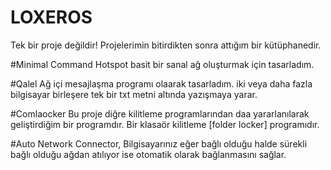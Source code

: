 # LOXEROS
Tek bir proje değildir!
Projelerimin bitirdikten sonra attığım bir kütüphanedir.

#Minimal Command Hotspot
basit bir sanal ağ oluşturmak için tasarladım.

#Qalel
Ağ içi mesajlaşma programı olaarak tasarladım. iki veya daha fazla bilgisayar birleşere tek bir txt metni altında yazışmaya yarar.

#Comlaocker
Bu proje diğre kilitleme programlarından daa yararlanılarak geliştirdiğim bir programdır. Bir klasaör kilitleme [folder locker]  programıdır.

#Auto Network Connector, Bilgisayarınız eğer bağlı olduğu halde sürekli bağlı olduğu ağdan atılıyor ise otomatik olarak bağlanmasını sağlar.
